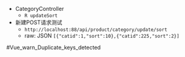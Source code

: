 - CategoryController
	- `R updateSort`
- 新建POST请求测试
	- `http://localhost:88/api/product/category/update/sort`
	- raw: JSON
	  `[{"catid":1,"sort":10},{"catid":225,"sort":2}]`

#Vue_warn_Duplicate_keys_detected